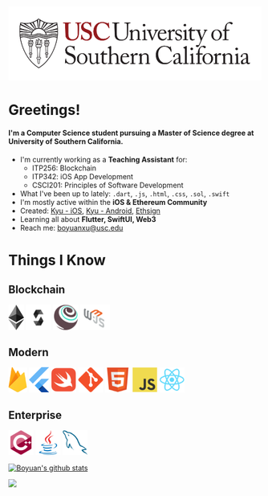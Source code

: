 ![USC](usc1.png)

# Greetings!
#### I'm a Computer Science student pursuing a Master of Science degree at University of Southern California.

- I'm currently working as a **Teaching Assistant** for:
  * ITP256: Blockchain
  * ITP342: iOS App Development
  * CSCI201: Principles of Software Development
- What I've been up to lately: `.dart`, `.js`, `.html`, `.css`, `.sol`, `.swift`
- I'm mostly active within the **iOS & Ethereum Community**
- Created: [Kyu - iOS](https://apps.apple.com/us/app/id1520824364), [Kyu - Android](https://play.google.com/store/apps/details?id=hcp.boyuanx.ohelper), [Ethsign](https://github.com/boyuanx/Ethsign)
- Learning all about **Flutter, SwiftUI, Web3**
- Reach me: boyuanxu@usc.edu

# Things I Know
## Blockchain
<img src="Ethereum.png" height="50"> <img src="Solidity.svg" height="50"> <img src="truffle-logomark.svg" height="50"> <img src="web3js.png" height="50">
## Modern
<img src="Firebase_Logo_Logomark.png" height="50"> <img src="flutter.svg" height="50"> <img src="swift-original.svg" height="50"> <img src="git-original.svg" height="50"> <img src="html5-original.svg" height="50"> <img src="javascript-original.svg" height="50"> <img src="react-original.svg" height="50">
## Enterprise
<img src="cplusplus-original.svg" height="50"> <img src="java-original.svg" height="50"> <img src="mysql-original.svg" height="50">



[![Boyuan's github stats](https://github-readme-stats.vercel.app/api?username=boyuanx)](https://github.com/anuraghazra/github-readme-stats)

![](https://komarev.com/ghpvc/?username=boyuanx)
